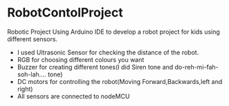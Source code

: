 # RobotContolProject
Robotic Project 
Using Arduino IDE to develop a robot project for kids using different sensors.
- I used Ultrasonic Sensor for checking the distance of the robot.
- RGB for choosing different colours you want
- Buzzer for creating different tones(I did Siren tone and do-reh-mi-fah-soh-lah.... tone)
- DC motors for controlling the robot(Moving Forward,Backwards,left and right)
- All sensors are connected to nodeMCU


